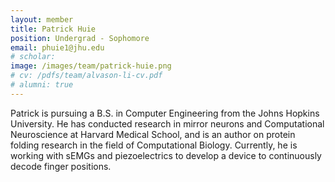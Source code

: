 ```yaml
---
layout: member
title: Patrick Huie
position: Undergrad - Sophomore
email: phuie1@jhu.edu
# scholar:
image: /images/team/patrick-huie.png
# cv: /pdfs/team/alvason-li-cv.pdf
# alumni: true
---
```


Patrick is pursuing a B.S. in Computer Engineering from the Johns Hopkins University. He has conducted research in mirror neurons and Computational Neuroscience at Harvard Medical School, and is an author on protein folding research in the field of Computational Biology. Currently, he is working with sEMGs and piezoelectrics to develop a device to continuously decode finger positions.
